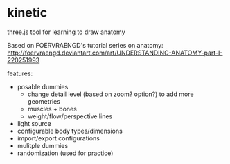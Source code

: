 kinetic
=======
three.js tool for learning to draw anatomy

Based on FOERVRAENGD's tutorial series on anatomy:
http://foervraengd.deviantart.com/art/UNDERSTANDING-ANATOMY-part-I-220251993

features:
- posable dummies
  - change detail level (based on zoom? option?) to add more geometries
  - muscles + bones
  - weight/flow/perspective lines
- light source
- configurable body types/dimensions
- import/export configurations
- mulitple dummies
- randomization (used for practice)
